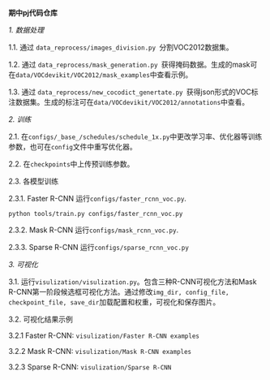**期中pj代码仓库**

*1. 数据处理*

1.1. 通过 ```data_reprocess/images_division.py ```分割VOC2012数据集。
   
1.2. 通过 ```data_reprocess/mask_generation.py ```获得掩码数据。生成的mask可在```data/VOCdevikit/VOC2012/mask_examples```中查看示例。

1.3. 通过 ```data_reprocess/new_cocodict_genertate.py ```获得json形式的VOC标注数据集。生成的标注可在```data/VOCdevikit/VOC2012/annotations```中查看。

*2. 训练*
   
2.1. 在```configs/_base_/schedules/schedule_1x.py```中更改学习率、优化器等训练参数，也可在```config```文件中重写优化器。
   
2.2. 在```checkpoints```中上传预训练参数。

2.3. 各模型训练

2.3.1. Faster R-CNN 运行```configs/faster_rcnn_voc.py```.

```python tools/train.py configs/faster_rcnn_voc.py```

2.3.2. Mask R-CNN 运行```configs/mask_rcnn_voc.py```.

2.3.3. Sparse R-CNN 运行```configs/sparse_rcnn_voc.py```

*3. 可视化*

3.1. 运行```visulization/visulization.py```。包含三种R-CNN可视化方法和Mask R-CNN第一阶段候选框可视化方法。通过修改```img_dir, config_file, checkpoint_file, save_dir```加载配置和权重，可视化和保存图片。

3.2. 可视化结果示例

3.2.1 Faster R-CNN: ```visulization/Faster R-CNN examples```

3.2.2 Mask R-CNN: ```visulization/Mask R-CNN examples```

3.2.3 Sparse R-CNN: ```visulization/Sparse R-CNN```
